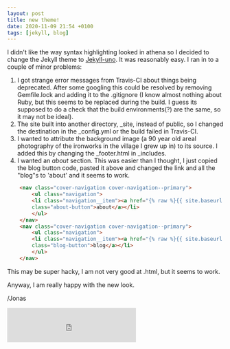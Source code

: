 ```yaml
---
layout: post
title: new theme!
date: 2020-11-09 21:54 +0100
tags: [jekyll, blog]
---
```

I didn't like the way syntax highlighting looked in athena so I decided to change the Jekyll theme to
[Jekyll-uno](https://github.com/joshgerdes/jekyll-uno). It was reasonably easy. I ran in to a couple of minor problems:
1. I got strange error messages from Travis-CI about things being deprecated. After some googling this could be resolved by
removing Gemfile.lock and adding it to the .gitignore  (I know almost nothing about Ruby, but this seems to be replaced
during the build. I guess its supposed to do a check that the build environments(?) are the same, so it may not be ideal).
2. The site built into another directory, _site, instead of public, so I changed the destination in the _config.yml or the build
 failed in Travis-CI.
3. I wanted to attribute the background image (a 90 year old areal photography of the ironworks in the village I grew up in) to its source.
I added this by changing the _footer.html in _includes.
4. I wanted an *about* section. This was easier than I thought, I just copied the blog button code, pasted it above and changed the
link and all the "blog"s to 'about' and it seems to work.
```html
	<nav class="cover-navigation cover-navigation--primary">
		<ul class="navigation">
		<li class="navigation__item"><a href="{% raw %}{{ site.baseurl }}{% endraw %}/about" title="link to about"
    	class="about-button">about</a></li>
    	</ul>
	</nav>
	<nav class="cover-navigation cover-navigation--primary">
		<ul class="navigation">
		<li class="navigation__item"><a href="{% raw %}{{ site.baseurl }}{% endraw %}/#blog" title="link to blog"
		class="blog-button">blog</a></li>
		</ul>
	</nav>
```
This may be super hacky, I am not very good at .html, but it seems to work.

Anyway, I am really happy with the new look.

/Jonas

<iframe src="https://open.spotify.com/embed/track/2CGi0kPFzrErHlYjzQpLAh" width="300" height="80" frameborder="0" allowtransparency="true" allow="encrypted-media"></iframe>